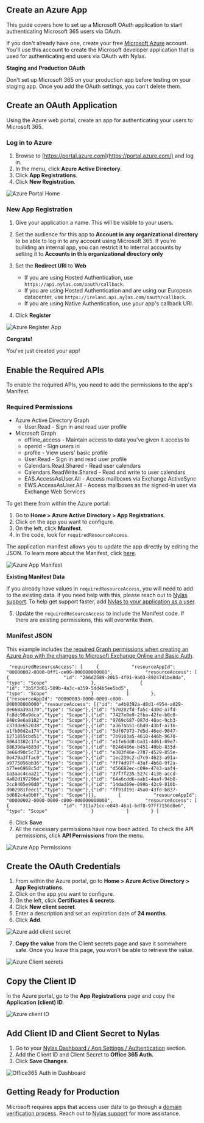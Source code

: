 ## Create an Azure App

This guide covers how to set up a Microsoft OAuth application to start authenticating Microsoft 365 users via OAuth.

If you don't already have one, create your free [Microsoft Azure](https://azure.microsoft.com/en-us/free/) account. You'll use this account to create the Microsoft developer application that is used for authenticating end users via OAuth with Nylas.

**Staging and Production OAuth**

Don't set up Microsoft 365 on your production app before testing on your staging app. Once you add the OAuth settings, you can't delete them.

## Create an OAuth Application[](https://developer.nylas.com/docs/the-basics/provider-guides/microsoft/create-azure-app/#create-an-oauth-application)

Using the Azure web portal, create an app for authenticating your users to Microsoft 365.

### Log in to Azure[](https://developer.nylas.com/docs/the-basics/provider-guides/microsoft/create-azure-app/#log-in-to-azure)

1.  Browse to [https://portal.azure.com](https://portal.azure.com/) and log in.
2.  In the menu, click **Azure Active Directory**.
3.  Click **App Registrations**.
4.  Click **New Registration**.

![Azure Portal Home](https://developer.nylas.com/_images/portal_azure_home.png)

### New App Registration[](https://developer.nylas.com/docs/the-basics/provider-guides/microsoft/create-azure-app/#new-app-registration)

1.  Give your application a name. This will be visible to your users.
    
2.  Set the audience for this app to **Account in any organizational directory** to be able to log in to any account using Microsoft 365. If you're builiding an internal app, you can restrict it to internal accounts by setting it to **Accounts in this organizational directory only**
    
3.  Set the **Redirect URI** to **Web**
    
    -   If you are using Hosted Authentication, use `https://api.nylas.com/oauth/callback`.
    -   If you are using Hosted Authentication and are using our European datacenter, use `https://ireland.api.nylas.com/oauth/callback`.
    -   If you are using Native Authentication, use your app's callback URI.
4.  Click **Register**
    

![Azure Register App](https://developer.nylas.com/_images/microsoft/azure_register_app.png)

**Congrats!**

You've just created your app!

## Enable the Required APIs[](https://developer.nylas.com/docs/the-basics/provider-guides/microsoft/create-azure-app/#enable-the-required-apis)

To enable the required APIs, you need to add the permissions to the app's Manifest.

### Required Permissions[](https://developer.nylas.com/docs/the-basics/provider-guides/microsoft/create-azure-app/#required-permissions)

-   Azure Active Directory Graph
    -   User.Read - Sign in and read user profile
-   Microsoft Graph
    -   offline\_access - Maintain access to data you've given it access to
    -   openid - Sign users in
    -   profile - View users' basic profile
    -   User.Read - Sign in and read user profile
    -   Calendars.Read.Shared - Read user calendars
    -   Calendars.ReadWrite.Shared - Read and write to user calendars
    -   EAS.AccessAsUser.All - Access mailboxes via Exchange ActiveSync
    -   EWS.AccessAsUser.All - Access mailboxes as the signed-in user via Exchange Web Services

To get there from within the Azure portal:

1.  Go to **Home > Azure Active Directory > App Registrations**.
2.  Click on the app you want to configure.
3.  On the left, click **Manifest**.
4.  In the code, look for `requiredResourceAccess`.

The application manifest allows you to update the app directly by editing the JSON. To learn more about the Manifest, click [here](https://docs.microsoft.com/azure/active-directory/develop/active-directory-application-manifest?WT.mc_id=Portal-Microsoft_AAD_RegisteredApps).

![Azure App Manifest](https://developer.nylas.com/_images/Manifest_Azure.png)

**Existing Manifest Data**

If you already have values in `requiredResourceAccess`, you will need to add to the existing data. if you need help with this, please reach out to [Nylas support](https://support.nylas.com/hc/en-us/requests/new). To help get support faster, add [Nylas to your application as a user](https://developer.nylas.com/docs/the-basics/provider-guides/microsoft/invite-nylas-to-your-project/).

5.  Update the `requiredResourceAccess` to include the Manifest code. If there are existing permissions, this will overwrite them.

### Manifest JSON[](https://developer.nylas.com/docs/the-basics/provider-guides/microsoft/create-azure-app/#manifest-json)

This example includes [the required Graph permissions when creating an Azure App with the changes to Microsoft Exchange Online and Basic Auth](https://developer.nylas.com/docs/the-basics/provider-guides/microsoft/microsoft-authentication/microsoft-basic-authentication/#create-an-azure-app).

```
 "requiredResourceAccess": [     {            "resourceAppId": "00000002-0000-0ff1-ce00-000000000000",            "resourceAccess": [                {                    "id": "266d2589-20b5-4f91-9a03-89247d1be8da",                    "type": "Scope"                },                {                    "id": "3b5f3d61-589b-4a3c-a359-5dd4b5ee5bd5",                    "type": "Scope"                }            ]        },        {"resourceAppId": "00000003-0000-0000-c000-000000000000","resourceAccess": [{"id": "a4b8392a-d8d1-4954-a029-8e668a39a170","type": "Scope"},{"id": "570282fd-fa5c-430d-a7fd-fc8dc98a9dca","type": "Scope"},{"id": "7427e0e9-2fba-42fe-b0c0-848c9e6a8182","type": "Scope"},{"id": "9769c687-087d-48ac-9cb3-c37dde652038","type": "Scope"},{"id": "a367ab51-6b49-43bf-a716-a1fb06d2a174","type": "Scope"},{"id": "5df07973-7d5d-46ed-9847-1271055cbd51","type": "Scope"},{"id": "7b9103a5-4610-446b-9670-80643382c1fa","type": "Scope"},{"id": "e1fe6dd8-ba31-4d61-89e7-88639da4683d","type": "Scope"},{"id": "024d486e-b451-40bb-833d-3e66d98c5c73","type": "Scope"},{"id": "e383f46e-2787-4529-855e-0e479a3ffac0","type": "Scope"},{"id": "1ec239c2-d7c9-4623-a91a-a9775856bb36","type": "Scope"},{"id": "ff74d97f-43af-4b68-9f2a-b77ee6968c5d","type": "Scope"},{"id": "d56682ec-c09e-4743-aaf4-1a3aac4caa21","type": "Scope"},{"id": "37f7f235-527c-4136-accd-4a02d197296e","type": "Scope"},{"id": "64a6cdd6-aab1-4aaf-94b8-3cc8405e90d0","type": "Scope"},{"id": "14dad69e-099b-42c9-810b-d002981feec1","type": "Scope"},{"id": "ff91d191-45a0-43fd-b837-bd682c4a0b0f","type": "Scope"}]},        {            "resourceAppId": "00000002-0000-0000-c000-000000000000",            "resourceAccess": [                {                    "id": "311a71cc-e848-46a1-bdf8-97ff7156d8e6",                    "type": "Scope"                }            ]        } ]   
```

6.  Click **Save**
7.  All the necessary permissions have now been added. To check the API permissions, click **API Permissions** from the menu.

![Azure App Permissions](https://developer.nylas.com/_images/Azure_App_Permissions.png)

## Create the OAuth Credentials[](https://developer.nylas.com/docs/the-basics/provider-guides/microsoft/create-azure-app/#create-the-oauth-credentials)

1.  From within the Azure portal, go to **Home > Azure Active Directory > App Registrations**.
2.  Click on the app you want to configure.
3.  On the left, click **Certificates & secrets**.
4.  Click **New client secret**.
5.  Enter a description and set an expiration date of **24 months**.
6.  Click **Add**.

![Azure add client secret](https://developer.nylas.com/_images/microsoft/azure/azure_add_client_secret.png)

7.  **Copy the value** from the Client secrets page and save it somewhere safe. Once you leave this page, you won't be able to retrieve the value.

![Azure Client secrets](https://developer.nylas.com/_images/microsoft/azure/azure_app_client_secrets.png "Copy the value from your Azure app")

## Copy the Client ID[](https://developer.nylas.com/docs/the-basics/provider-guides/microsoft/create-azure-app/#copy-the-client-id)

In the Azure portal, go to the **App Registrations** page and copy the **Application (client) ID**.

![Azure client ID](https://developer.nylas.com/_images/Azure_Client_ID.png)

## Add Client ID and Client Secret to Nylas[](https://developer.nylas.com/docs/the-basics/provider-guides/microsoft/create-azure-app/#add-client-id-and-client-secret-to-nylas)

1.  Go to your [Nylas Dashboard / App Settings / Authentication](https://dashboard.nylas.com/applications/app/settings/authentication) section.
2.  Add the Client ID and Client Secret to **Office 365 Auth.**
3.  Click **Save Changes**.

![Office365 Auth in Dashboard](https://developer.nylas.com/_images/dashboard/dashboard_auth_office365.png "The Office365 Auth section of Authentication in App Settings on the Nylas Dashboard has input fields for the OAath Client ID and Client Secret.")

## Getting Ready for Production[](https://developer.nylas.com/docs/the-basics/provider-guides/microsoft/create-azure-app/#getting-ready-for-production)

Microsoft requires apps that access user data to go through a [domain verification process](https://docs.microsoft.com/en-us/azure/active-directory/develop/howto-configure-publisher-domain). Reach out to [Nylas support](https://support.nylas.com/hc/en-us/requests/new) for more assistance.